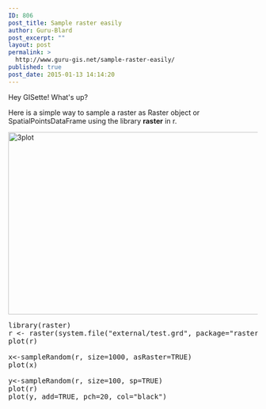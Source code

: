 ```yaml
---
ID: 806
post_title: Sample raster easily
author: Guru-Blard
post_excerpt: ""
layout: post
permalink: >
  http://www.guru-gis.net/sample-raster-easily/
published: true
post_date: 2015-01-13 14:14:20
---
```

Hey GISette! What's up?

Here is a simple way to sample a raster as Raster object or SpatialPointsDataFrame using the library <strong>raster</strong> in r.

<a href="http://www.guru-gis.net/wp-content/uploads/2015/01/3plot.png"><img src="http://www.guru-gis.net/wp-content/uploads/2015/01/3plot.png" alt="3plot" width="1338" height="368" class="alignnone size-full wp-image-812" /></a>
<pre lang='rsplus'>
library(raster)
r <- raster(system.file("external/test.grd", package="raster"))
plot(r)

x<-sampleRandom(r, size=1000, asRaster=TRUE)
plot(x)

y<-sampleRandom(r, size=100, sp=TRUE)
plot(r)
plot(y, add=TRUE, pch=20, col="black")
</pre>